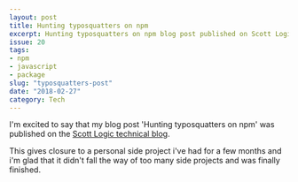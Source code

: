 ```yaml
---
layout: post
title: Hunting typosquatters on npm 
excerpt: Hunting typosquatters on npm blog post published on Scott Logic blog
issue: 20
tags: 
- npm
- javascript
- package
slug: "typosquatters-post"
date: "2018-02-27"
category: Tech
---
```



I'm excited to say that my blog post 'Hunting typosquatters on npm' was published on the [Scott Logic technical blog](http://blog.scottlogic.com/2018/02/27/hunting-typosquatters-on-npm.html).

This gives closure to a personal side project i've had for a few months and i'm glad that it didn't fall the way of too many side projects and was finally finished.